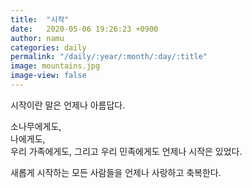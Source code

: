 ```yaml
---
title:  "시작"
date:   2020-05-06 19:26:23 +0900
author: namu
categories: daily
permalink: "/daily/:year/:month/:day/:title"
image: mountains.jpg
image-view: false
---
```


시작이란 말은 언제나 아름답다.

소나무에게도,<br/>
나에게도,<br/>
우리 가족에게도, 그리고 우리 민족에게도 언제나 시작은 있었다.

새롭게 시작하는 모든 사람들을 언제나 사랑하고 축복한다.
